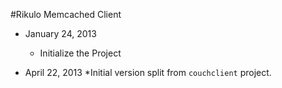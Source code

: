 #Rikulo Memcached Client 

* January 24, 2013
  * Initialize the Project

* April 22, 2013
  *Initial version split from `couchclient` project.